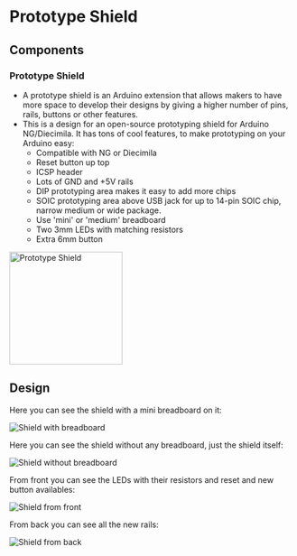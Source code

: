 # Prototype Shield

## Components 
### Prototype Shield

* A prototype shield is an Arduino extension that allows makers to have more space to develop their designs by giving a higher number of pins, rails, buttons or other features.
* This is a design for an open-source prototyping shield for Arduino NG/Diecimila. It has tons of cool features, to make prototyping on your Arduino easy:
    * Compatible with NG or Diecimila
    * Reset button up top
    * ICSP header
    * Lots of GND and +5V rails
    * DIP prototyping area makes it easy to add more chips
    * SOIC prototyping area above USB jack for up to 14-pin SOIC chip, narrow medium or wide package.
    * Use 'mini' or 'medium' breadboard
    * Two 3mm LEDs with matching resistors
    * Extra 6mm button


<img title="Prototype Shield" src="https://cdn-learn.adafruit.com/assets/assets/000/022/882/medium800/learn_arduino_2077-02.jpg?1423171307" width=200/>

## Design

Here you can see the shield with a mini breadboard on it:

![Shield with breadboard](./img/Shield_with_bread.png)

Here you can see the shield without any breadboard, just the shield itself:

![Shield without breadboard](./img/Shield_without_bread.png)

From front you can see the LEDs with their resistors and reset and new button availables:

![Shield from front](./img/Shield_front.png)

From back you can see all the new rails:

![Shield from back](./img/Shield_back.png)
